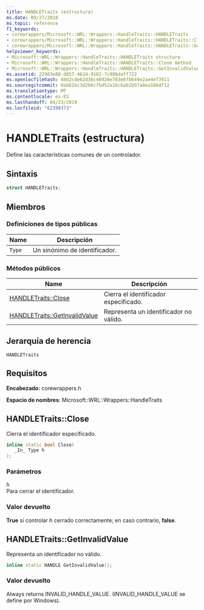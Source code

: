 ```yaml
---
title: HANDLETraits (estructura)
ms.date: 09/27/2018
ms.topic: reference
f1_keywords:
- corewrappers/Microsoft::WRL::Wrappers::HandleTraits::HANDLETraits
- corewrappers/Microsoft::WRL::Wrappers::HandleTraits::HANDLETraits::Close
- corewrappers/Microsoft::WRL::Wrappers::HandleTraits::HANDLETraits::GetInvalidValue
helpviewer_keywords:
- Microsoft::WRL::Wrappers::HandleTraits::HANDLETraits structure
- Microsoft::WRL::Wrappers::HandleTraits::HANDLETraits::Close method
- Microsoft::WRL::Wrappers::HandleTraits::HANDLETraits::GetInvalidValue method
ms.assetid: 22963e88-d857-4624-9182-7c986daff722
ms.openlocfilehash: 4dd2cde62d36c46926e703e6fb649e2ae4ef7811
ms.sourcegitcommit: 0ab61bc3d2b6cfbd52a16c6ab2b97a8ea1864f12
ms.translationtype: MT
ms.contentlocale: es-ES
ms.lasthandoff: 04/23/2019
ms.locfileid: "62398373"
---
```

# <a name="handletraits-structure"></a>HANDLETraits (estructura)

Define las características comunes de un controlador.

## <a name="syntax"></a>Sintaxis

```cpp
struct HANDLETraits;
```

## <a name="members"></a>Miembros

### <a name="public-typedefs"></a>Definiciones de tipos públicas

Name   | Descripción
------ | ---------------------
`Type` | Un sinónimo de identificador.

### <a name="public-methods"></a>Métodos públicos

Name                                              | Descripción
------------------------------------------------- | -----------------------------
[HANDLETraits::Close](#close)                     | Cierra el identificador especificado.
[HANDLETraits::GetInvalidValue](#getinvalidvalue) | Representa un identificador no válido.

## <a name="inheritance-hierarchy"></a>Jerarquía de herencia

`HANDLETraits`

## <a name="requirements"></a>Requisitos

**Encabezado:** corewrappers.h

**Espacio de nombres**: Microsoft::WRL::Wrappers::HandleTraits

## <a name="close"></a>HANDLETraits::Close

Cierra el identificador especificado.

```cpp
inline static bool Close(
   _In_ Type h
);
```

### <a name="parameters"></a>Parámetros

*h*<br/>
Para cerrar el identificador.

### <a name="return-value"></a>Valor devuelto

**True** si controlar *h* cerrado correctamente; en caso contrario, **false**.

## <a name="getinvalidvalue"></a>HANDLETraits::GetInvalidValue

Representa un identificador no válido.

```cpp
inline static HANDLE GetInvalidValue();
```

### <a name="return-value"></a>Valor devuelto

Always returns INVALID_HANDLE_VALUE. (INVALID_HANDLE_VALUE se define por Windows).
